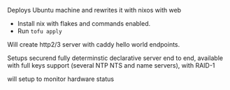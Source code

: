 Deploys Ubuntu machine and rewrites it with nixos with web

- Install nix with flakes and commands enabled.
- Run `tofu apply`

Will create http2/3 server with caddy hello world endpoints.

Setups securend fully determinstic declarative server end to end,
available
with full keys support (several NTP NTS and name servers),
with RAID-1

will setup to monitor hardware status